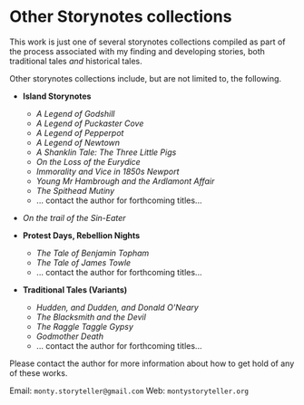 # Other Storynotes collections

This work is just one of several storynotes collections compiled as part of the process associated with my finding and developing stories, both traditional tales *and* historical tales.

Other storynotes collections include, but are not limited to, the following.

- __Island Storynotes__
  - *A Legend of Godshill*
  - *A Legend of Puckaster Cove*
  - *A Legend of Pepperpot*
  - *A Legend of Newtown*
  - *A Shanklin Tale: The Three Little Pigs*
  - *On the Loss of the Eurydice*
  - *Immorality and Vice in 1850s Newport*
  - *Young Mr Hambrough and the Ardlamont Affair*
  - *The Spithead Mutiny*
  - ... contact the author for forthcoming titles...

- *On the trail of the Sin-Eater*
- __Protest Days, Rebellion Nights__
  - *The Tale of Benjamin Topham*
  - *The Tale of James Towle*
  - ... contact the author for forthcoming titles...

- __Traditional Tales (Variants)__
  - *Hudden, and Dudden, and Donald O'Neary*
  - *The Blacksmith and the Devil*
  - *The Raggle Taggle Gypsy*
  - *Godmother Death*
  - ... contact the author for forthcoming titles...

Please contact the author for more information about how to get hold of any of these works.

Email: `monty.storyteller@gmail.com`
Web: `montystoryteller.org`

